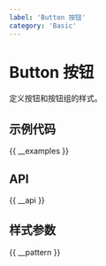 ```yaml
---
label: 'Button 按钮'
category: 'Basic'
---
```


# Button 按钮

定义按钮和按钮组的样式。

## 示例代码

{{ __examples }}

## API

{{ __api }}

## 样式参数

{{ __pattern }}
